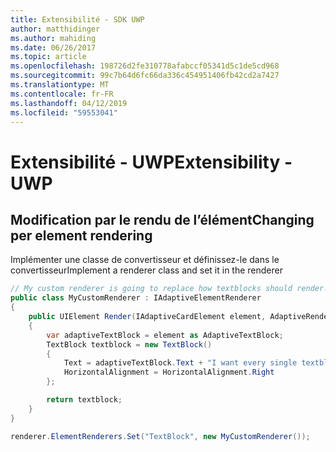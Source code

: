 ```yaml
---
title: Extensibilité - SDK UWP
author: matthidinger
ms.author: mahiding
ms.date: 06/26/2017
ms.topic: article
ms.openlocfilehash: 198726d2fe310778afabccf05341d5c1de5cd968
ms.sourcegitcommit: 99c7b64d6fc66da336c454951406fb42cd2a7427
ms.translationtype: MT
ms.contentlocale: fr-FR
ms.lasthandoff: 04/12/2019
ms.locfileid: "59553041"
---
```

# <a name="extensibility---uwp"></a><span data-ttu-id="64c19-102">Extensibilité - UWP</span><span class="sxs-lookup"><span data-stu-id="64c19-102">Extensibility - UWP</span></span>

## <a name="changing-per-element-rendering"></a><span data-ttu-id="64c19-103">Modification par le rendu de l’élément</span><span class="sxs-lookup"><span data-stu-id="64c19-103">Changing per element rendering</span></span>

<span data-ttu-id="64c19-104">Implémenter une classe de convertisseur et définissez-le dans le convertisseur</span><span class="sxs-lookup"><span data-stu-id="64c19-104">Implement a renderer class and set it in the renderer</span></span>

```csharp
// My custom renderer is going to replace how textblocks should render!
public class MyCustomRenderer : IAdaptiveElementRenderer
{
    public UIElement Render(IAdaptiveCardElement element, AdaptiveRenderContext context)
    {
        var adaptiveTextBlock = element as AdaptiveTextBlock;
        TextBlock textblock = new TextBlock()
        {
            Text = adaptiveTextBlock.Text + "I want every single textblock to append this text, and it should be aligned to the right!",
            HorizontalAlignment = HorizontalAlignment.Right
        };

        return textblock;
    }
}

renderer.ElementRenderers.Set("TextBlock", new MyCustomRenderer());
```